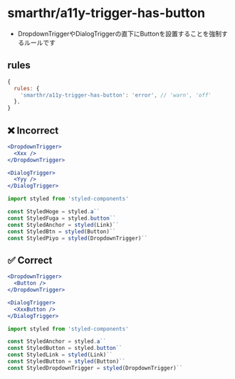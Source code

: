 # smarthr/a11y-trigger-has-button

- DropdownTriggerやDialogTriggerの直下にButtonを設置することを強制するルールです

## rules

```js
{
  rules: {
    'smarthr/a11y-trigger-has-button': 'error', // 'warn', 'off'
  },
}
```

## ❌ Incorrect

```jsx
<DropdownTrigger>
  <Xxx />
</DropdownTrigger>
```
```jsx
<DialogTrigger>
  <Yyy />
</DialogTrigger>
```
```jsx
import styled from 'styled-components'

const StyledHoge = styled.a``
const StyledFuga = styled.button``
const StyledAnchor = styled(Link)``
const StyledBtn = styled(Button)``
const StyledPiyo = styled(DropdownTrigger)``
```

## ✅ Correct

```jsx
<DropdownTrigger>
  <Button />
</DropdownTrigger>
```
```jsx
<DialogTrigger>
  <XxxButton />
</DialogTrigger>
```
```jsx
import styled from 'styled-components'

const StyledAnchor = styled.a``
const StyledButton = styled.button``
const StyledLink = styled(Link)``
const StyledButton = styled(Button)``
const StyledDropdownTrigger = styled(DropdownTrigger)``
```

